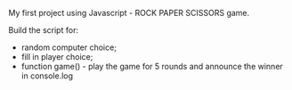 
My first project using Javascript  - ROCK PAPER SCISSORS game.

Build the script for: 
- random computer choice;
- fill in player choice;
- function game() - play the game for 5 rounds and announce the winner in console.log
